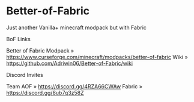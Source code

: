 # Better-of-Fabric
Just another Vanilla+ minecraft modpack but with Fabric

BoF Links

Better of Fabric Modpack » https://www.curseforge.com/minecraft/modpacks/better-of-fabric
Wiki » https://github.com/Adriwin06/Better-of-Fabric/wiki

Discord Invites

Team AOF » https://discord.gg/4RZA66CWAw
Fabric » https://discord.gg/8ub7q3z58Z
